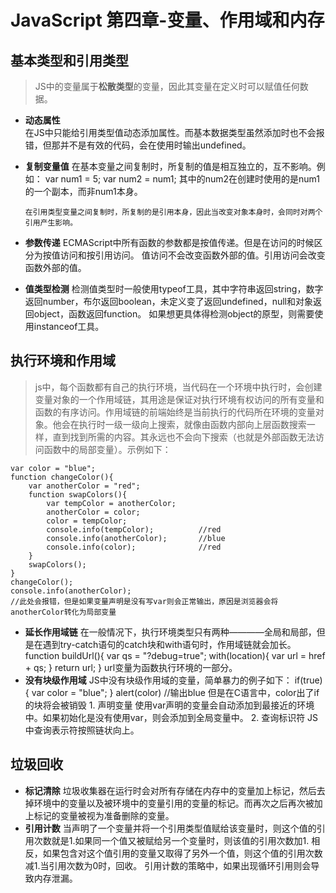 # JavaScript 第四章-变量、作用域和内存 #
## 基本类型和引用类型 ##
> JS中的变量属于**松散类型**的变量，因此其变量在定义时可以赋值任何数据。

* **动态属性**  
      在JS中只能给引用类型值动态添加属性。而基本数据类型虽然添加时也不会报错，但那并不是有效的代码，会在使用时输出undefined。
* **复制变量值**
      在基本变量之间复制时，所复制的值是相互独立的，互不影响。例如：
      var num1 = 5;
      var num2 = num1;
      其中的num2在创建时使用的是num1的一个副本，而非num1本身。

      在引用类型变量之间复制时，所复制的是引用本身，因此当改变对象本身时，会同时对两个引用产生影响。
* **参数传递**
      ECMAScript中所有函数的参数都是按值传递。但是在访问的时候区分为按值访问和按引用访问。
      值访问不会改变函数外部的值。引用访问会改变函数外部的值。
* **值类型检测**
      检测值类型时一般使用typeof工具，其中字符串返回string，数字返回number，布尔返回boolean，未定义变了返回undefined，null和对象返回object，函数返回function。
      如果想更具体得检测object的原型，则需要使用instanceof工具。

## 执行环境和作用域 ##
> js中，每个函数都有自己的执行环境，当代码在一个环境中执行时，会创建变量对象的一个作用域链，其用途是保证对执行环境有权访问的所有变量和函数的有序访问。作用域链的前端始终是当前执行的代码所在环境的变量对象。他会在执行时一级一级向上搜索，就像由函数内部向上层函数搜索一样，直到找到所需的内容。其永远也不会向下搜索（也就是外部函数无法访问函数中的局部变量）。示例如下：
```
var color = "blue";
function changeColor(){
	var anotherColor = "red";
	function swapColors(){
		var tempColor = anotherColor;
		anotherColor = color;
		color = tempColor;
		console.info(tempColor);          //red
		console.info(anotherColor);       //blue
		console.info(color);              //red
	}
	swapColors();
}
changeColor();
console.info(anotherColor);           
//此处会报错，但是如果变量声明是没有写var则会正常输出，原因是浏览器会将anotherColor转化为局部变量
```  

* **延长作用域链**
      在一般情况下，执行环境类型只有两种————全局和局部，但是在遇到try-catch语句的catch块和with语句时，作用域链就会加长。
      function buildUrl(){
      	var qs = "?debug=true";
      	with(location){
      		var url = href + qs;
      	}
      	return url;
      }
      url变量为函数执行环境的一部分。
* **没有块级作用域**
      JS中没有块级作用域的变量，简单暴力的例子如下：
      if(true){
        var color = "blue";
      }
      alert(color) //输出blue   但是在C语言中，color出了if的块将会被销毁
      1. 声明变量
        使用var声明的变量会自动添加到最接近的环境中。如果初始化是没有使用var，则会添加到全局变量中。
      2. 查询标识符
        JS中查询表示符按照链状向上。

## 垃圾回收 ##
* **标记清除**
      垃圾收集器在运行时会对所有存储在内存中的变量加上标记，然后去掉环境中的变量以及被环境中的变量引用的变量的标记。而再次之后再次被加上标记的变量被视为准备删除的变量。
* **引用计数**
      当声明了一个变量并将一个引用类型值赋给该变量时，则这个值的引用次数就是1.如果同一个值又被赋给另一个变量时，则该值的引用次数加1.
      相反，如果包含对这个值引用的变量又取得了另外一个值，则这个值的引用次数减1.当引用次数为0时，回收。
      引用计数的策略中，如果出现循环引用则会导致内存泄漏。
